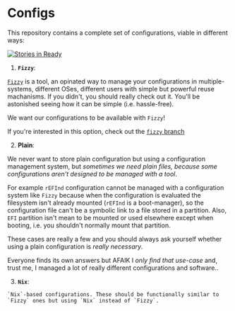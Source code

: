 # Configs

This repository contains a complete set of configurations, viable in different ways:

[![Stories in Ready](https://badge.waffle.io/alem0lars/configs.png?label=ready&title=Ready)](https://waffle.io/alem0lars/configs)

1. **`Fizzy`**:
  
  [`Fizzy`](https://github.com/alem0lars/fizzy) is a tool, an opinated way to manage your configurations in multiple-systems, different OSes, different users with simple but powerful reuse machanisms. If you didn't, you should really check out it. You'll be astonished seeing how it can be simple (i.e. hassle-free).
  
  We want our configurations to be available with `Fizzy`!

  If you're interested in this option, check out the [`fizzy` branch](https://github.com/alem0lars/configs/tree/fizzy)

2. **Plain**:

  We never want to store plain configuration but using a configuration management system, but *sometimes we need plain files, because some configurations aren't designed to be managed with a tool*.
  
  For example `rEFInd` configuration cannot be managed with a configuration system like `Fizzy` because when the configuration is evaluated the filesystem isn't already mounted (`rEFInd` is a boot-manager), so the configuration file can't be a symbolic link to a file stored in a partition.
  Also, `EFI` partition isn't mean to be mounted or used elsewhere except when booting, i.e. you shouldn't normally mount that partition.
  
  These cases are really a few and you should always ask yourself whether using a plain configuration is *really necessary*.
  
  Everyone finds its own answers but AFAIK I *only find that use-case* and, trust me, I managed a lot of really different configurations and software..
  
  3. **`Nix`**:
  
    `Nix`-based configurations. These should be functionally similar to `Fizzy` ones but using `Nix` instead of `Fizzy`.

